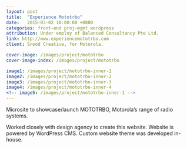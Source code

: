 ```yaml
---
layout: post
title:  "Experience Mototrbo"
date:   2015-03-02 10:00:00 +0800
categories: front-end proj-mgmt wordpress
attribution: Under employ of Balanced Consultancy Pte Ltd.
link: http://www.experiencemototrbo.com
client: Snood Creative, for Motorola.

cover-image: /images/project/mototrbo
cover-image-index: /images/project/mototrbo

image1: /images/project/mototrbo-inner-1
image2: /images/project/mototrbo-inner-2
image3: /images/project/mototrbo-inner-3
image4: /images/project/mototrbo-inner-4
<!-- image5: /images/project/mototrbo-inner-1 -->
---
```


Microsite to showcase/launch MOTOTRBO, Motorola’s range of radio systems.

Worked closely with design agency to create this website. Website is powered by WordPress CMS. Custom website theme was developed in-house.